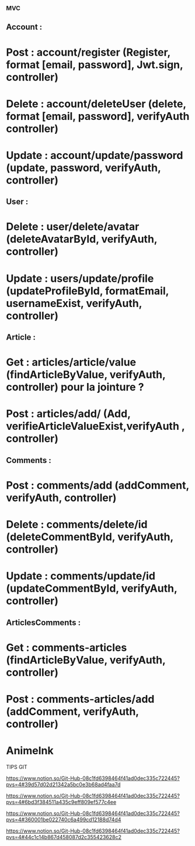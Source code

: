 ### MVC

## Account :

# Post : account/register (Register, format [email, password], Jwt.sign, controller)

# Delete : account/deleteUser (delete, format [email, password], verifyAuth controller)

# Update : account/update/password (update, password, verifyAuth, controller)

## User :

# Delete : user/delete/avatar (deleteAvatarById, verifyAuth, controller)

# Update : users/update/profile (updateProfileById, formatEmail, usernameExist, verifyAuth, controller)

## Article :

# Get : articles/article/value (findArticleByValue, verifyAuth, controller) pour la jointure ?

# Post : articles/add/ (Add, verifieArticleValueExist,verifyAuth , controller)

## Comments :

# Post : comments/add (addComment, verifyAuth, controller)

# Delete : comments/delete/id (deleteCommentById, verifyAuth, controller)

# Update : comments/update/id (updateCommentById, verifyAuth, controller)

## ArticlesComments :

# Get : comments-articles (findArticleByValue, verifyAuth, controller)

# Post : comments-articles/add (addComment, verifyAuth, controller)






# AnimeInk

TIPS GIT

https://www.notion.so/Git-Hub-08c1fd6398464f41ad0dec335c722445?pvs=4#39d57d02d21342a5bc0e3b68ad4faa7d

https://www.notion.so/Git-Hub-08c1fd6398464f41ad0dec335c722445?pvs=4#6bd3f384511a435c9eff809ef577c4ee

https://www.notion.so/Git-Hub-08c1fd6398464f41ad0dec335c722445?pvs=4#360001be022740c6a499cd12188d74d4

https://www.notion.so/Git-Hub-08c1fd6398464f41ad0dec335c722445?pvs=4#44c1c14b867d458087d2c355423628c2
